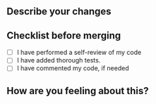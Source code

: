 ## Describe your changes

## Checklist before merging
- [ ] I have performed a self-review of my code
- [ ] I have added thorough tests.
- [ ] I have commented my code, if needed

## How are you feeling about this?
